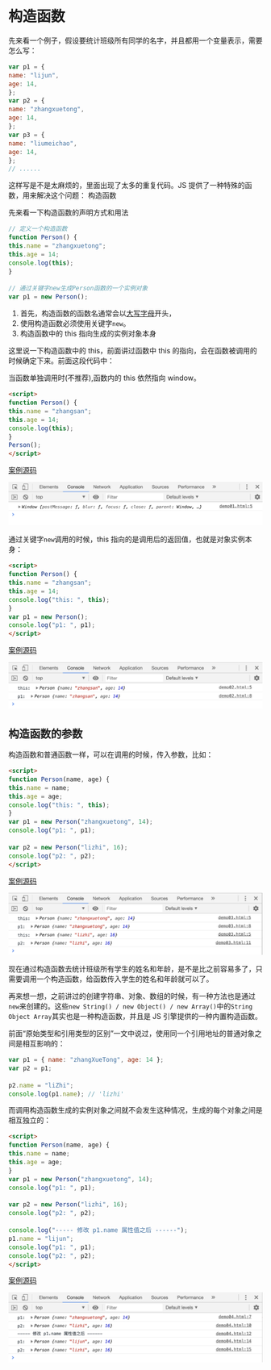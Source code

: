 # 构造函数

先来看一个例子，假设要统计班级所有同学的名字，并且都用一个变量表示，需要怎么写：

```js
var p1 = {
name: "lijun",
age: 14,
};
var p2 = {
name: "zhangxuetong",
age: 14,
};
var p3 = {
name: "liumeichao",
age: 14,
};
// ......
```

这样写是不是太麻烦的，里面出现了太多的重复代码。JS 提供了一种特殊的函数，用来解决这个问题： 构造函数

先来看一下构造函数的声明方式和用法

```js
// 定义一个构造函数
function Person() {
this.name = "zhangxuetong";
this.age = 14;
console.log(this);
}

// 通过关键字new生成Person函数的一个实例对象
var p1 = new Person();
```

1. 首先，构造函数的函数名通常会以<u>大写字母</u>开头，
2. 使用构造函数必须使用关键字`new`。
3. 构造函数中的 this 指向生成的实例对象本身

这里说一下构造函数中的 this，前面讲过函数中 this 的指向，会在函数被调用的时候确定下来。前面这段代码中：

当函数单独调用时(不推荐),函数内的 this 依然指向 window。

```html
<script>
function Person() {
this.name = "zhangsan";
this.age = 14;
console.log(this);
}
Person();
</script>
```

[案例源码](./demo/demo01.html)

![](./images/01.png)

通过关键字`new`调用的时候，this 指向的是调用后的返回值，也就是对象实例本身：

```html
<script>
function Person() {
this.name = "zhangsan";
this.age = 14;
console.log("this: ", this);
}
var p1 = new Person();
console.log("p1: ", p1);
</script>
```

[案例源码](./demo/demo02.html)

![](./images/02.png)

## 构造函数的参数

构造函数和普通函数一样，可以在调用的时候，传入参数，比如：

```html
<script>
function Person(name, age) {
this.name = name;
this.age = age;
console.log("this: ", this);
}
var p1 = new Person("zhangxuetong", 14);
console.log("p1: ", p1);

var p2 = new Person("lizhi", 16);
console.log("p2: ", p2);
</script>
```

[案例源码](./demo/demo03.html)

![](./images/03.png)

现在通过构造函数去统计班级所有学生的姓名和年龄，是不是比之前容易多了，只需要调用一个构造函数，给函数传入学生的姓名和年龄就可以了。

再来想一想，之前讲过的创建字符串、对象、数组的时候，有一种方法也是通过`new`来创建的。这些`new String() / new Object() / new Array()`中的`String Object Array`其实也是一种构造函数，并且是 JS 引擎提供的一种内置构造函数。

前面“原始类型和引用类型的区别”一文中说过，使用同一个引用地址的普通对象之间是相互影响的：

```js
var p1 = { name: "zhangXueTong", age: 14 };
var p2 = p1;

p2.name = "liZhi";
console.log(p1.name); // 'lizhi'
```

而调用构造函数生成的实例对象之间就不会发生这种情况，生成的每个对象之间是相互独立的：

```html
<script>
function Person(name, age) {
this.name = name;
this.age = age;
}
var p1 = new Person("zhangxuetong", 14);
console.log("p1: ", p1);

var p2 = new Person("lizhi", 16);
console.log("p2: ", p2);

console.log("----- 修改 p1.name 属性值之后 ------");
p1.name = "lijun";
console.log("p1: ", p1);
console.log("p2: ", p2);
</script>
```

[案例源码](./demo/demo04.html)

![](./images/04.png)
